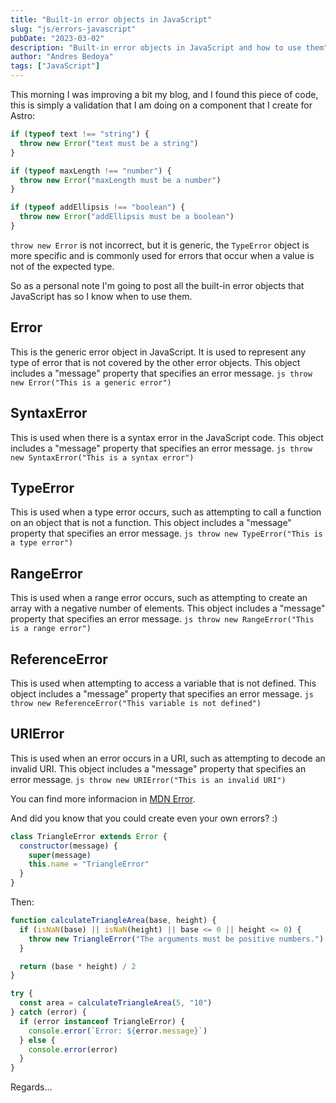 ```yaml
---
title: "Built-in error objects in JavaScript"
slug: "js/errors-javascript"
pubDate: "2023-03-02"
description: "Built-in error objects in JavaScript and how to use them"
author: "Andres Bedoya"
tags: ["JavaScript"]
---
```


This morning I was improving a bit my blog, and I found this piece of code, this is simply a validation that I am doing on a component that I create for Astro:

```js
if (typeof text !== "string") {
  throw new Error("text must be a string")
}

if (typeof maxLength !== "number") {
  throw new Error("maxLength must be a number")
}

if (typeof addEllipsis !== "boolean") {
  throw new Error("addEllipsis must be a boolean")
}
```

`throw new Error` is not incorrect, but it is generic, the `TypeError` object is more specific and is commonly used for errors that occur when a value is not of the expected type.

So as a personal note I'm going to post all the built-in error objects that JavaScript has so I know when to use them.

## Error

This is the generic error object in JavaScript. It is used to represent any type of error that is not covered by the other error objects. This object includes a "message" property that specifies an error message.
`js
    throw new Error("This is a generic error")
    `

## SyntaxError

This is used when there is a syntax error in the JavaScript code. This object includes a "message" property that specifies an error message.
`js
    throw new SyntaxError("This is a syntax error")
    `

## TypeError

This is used when a type error occurs, such as attempting to call a function on an object that is not a function. This object includes a "message" property that specifies an error message.
`js
    throw new TypeError("This is a type error")
    `

## RangeError

This is used when a range error occurs, such as attempting to create an array with a negative number of elements. This object includes a "message" property that specifies an error message.
`js
    throw new RangeError("This is a range error")
    `

## ReferenceError

This is used when attempting to access a variable that is not defined. This object includes a "message" property that specifies an error message.
`js
    throw new ReferenceError("This variable is not defined")
    `

## URIError

This is used when an error occurs in a URI, such as attempting to decode an invalid URI. This object includes a "message" property that specifies an error message.
`js
    throw new URIError("This is an invalid URI")
    `

You can find more informacion in <a class="hover:no-underline text-blue underline" href="https://developer.mozilla.org/en-US/docs/Web/JavaScript/Reference/Global_Objects/Error" target="_blank" rel="noreferrer">MDN Error</a>.

And did you know that you could create even your own errors? :)

```js
class TriangleError extends Error {
  constructor(message) {
    super(message)
    this.name = "TriangleError"
  }
}
```

Then:

```js
function calculateTriangleArea(base, height) {
  if (isNaN(base) || isNaN(height) || base <= 0 || height <= 0) {
    throw new TriangleError("The arguments must be positive numbers.")
  }

  return (base * height) / 2
}

try {
  const area = calculateTriangleArea(5, "10")
} catch (error) {
  if (error instanceof TriangleError) {
    console.error(`Error: ${error.message}`)
  } else {
    console.error(error)
  }
}
```

Regards...
